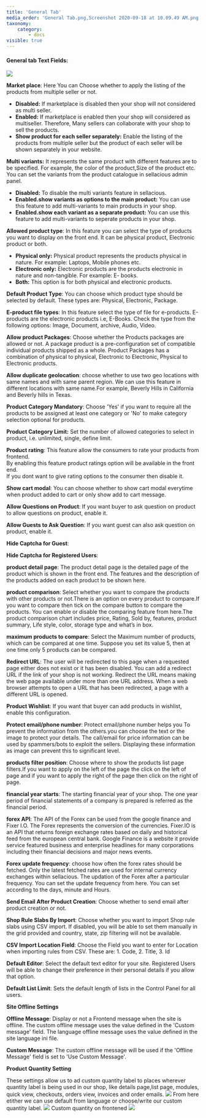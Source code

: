 ```yaml
---
title: 'General Tab'
media_order: 'General Tab.png,Screenshot 2020-09-18 at 10.09.49 AM.png,Screenshot 2020-09-18 at 10.24.58 AM.png,Screenshot 2020-09-18 at 10.40.37 AM.png,Screenshot 2020-09-18 at 10.41.16 AM.png'
taxonomy:
    category:
        - docs
visible: true
---
```


#### **General tab Text Fields:**

![](General%20Tab.png)

**Market place**: Here You can Choose whether to apply the listing of the products from multiple seller or not.
* **Disabled:** If marketplace is disabled then your shop will not considered as multi seller.<br>
* **Enabled:** If marketplace is enabled then your shop will considered as multiseller. Therefore, Many sellers can     collaborate with your shop to sell the products.<br>
* **Show product for each seller separately:** Enable the listing of the products from multiple seller but the           product of each seller will be shown separately in your website.

**Multi variants:** It represents the same product with different features are to be specified. For example, the color of the product,Size of the product etc.
You can set the variants from the product catalogue in sellacious admin panel.
* **Disabled:**  To disable the multi variants feature in sellacious.
* **Enabled.show variants as options to the main product:** You can use this feature to add multi-variants to main       products in your shop. 
* **Enabled.show each variant as a separate product:**  You can use this feature to add multi-variants to seperate       products in your shop. 

**Allowed product type**: In this feature you can select the type of products you want to display on the front end.   It can be physical product, Electronic product or both. 
* **Physical only:** Physical product represents the products physical in nature. For example: Laptops,                 Mobile phones etc. 
* **Electronic only:**  Electronic products are the products electronic in nature and non-tangible. For example: E-     books. 
* **Both:** This option is for both physical and electronic products.

**Default Product Type**: You can choose which product type should be selected by default. These types are: Physical, Electronic, Package.

**E-product file types**: In this feature select the type of file for e-products. E-products are the electronic products i.e, E-Books.
Check the type from the following options: Image, Document, archive, Audio, Video.

**Allow product Packages**:  Choose whether the Products packages are allowed or not. A package product is a pre-configuration set of compatible individual products shipped as a whole. Product Packages has a combination of physical to physical, Electronic to Electronic, Physical to Electronic products. 

**Allow duplicate geolocation**: choose whether to use two geo locations with same names and with same parent region. We can use this feature in different locations with same name.For example, Beverly Hills in California and Beverly hills in Texas. 

**Product Category Mandatory**: Choose 'Yes' if you want to require all the products to be assigned at least one category or 'No' to make category selection optional for products.

**Product Category Limit:** Set the number of allowed categories to select in product, i.e. unlimited, single, define limit.

**Product rating**: This feature allow the consumers to rate your products from frontend.<br>
  By enabling this feature product ratings option will be available in the front end.<br>
  If you dont want to give rating options to the consumer then disable it.<br>

**Show cart modal**: You can choose whether to show cart modal everytime when product added to cart or only show add to cart message.

**Allow Questions on Product**: If you want buyer to ask question on product to allow questions on product, enable it.

**Allow Guests to Ask Question**: If you want guest can also ask question on product, enable it.

**Hide Captcha for Guest**:

**Hide Captcha for Registered Users**:

**product detail page**: The product detail page is the detailed page of the product which is shown in the front end. The features and the description of the products added on each product to be shown here.

**product comparison**: Select whether you want to compare the products with other products or not.There is an option on every product to compare.If you want to compare then tick on the compare button to compare the products. You can enable or disable the comparing feature from here.The product comparison chart includes price, Rating, Sold by, features, product summary, Life style, color, storage type and what’s in box.

**maximum products to compare**: Select the Maximum number of products, which can be compared at one time. Suppose you set its value 5, then at one time only 5 products can be compared.

**Redirect URL**: The user  will be redirected to this page when a requested page either does not exist or it has been disabled. You can add a redirect URL if the link of your shop is not working. Redirect the URL means making the web page available under more than one URL address. When a web browser attempts to open a URL that has been redirected, a page with a different URL is opened.

**Product Wishlist**: If you want that buyer can add products in wishlist, enable this configuration.

**Protect email/phone number**: Protect email/phone number helps you To prevent the information from the others.you can choose the text or the image to protect your details. The call/email for price information can be used by spammers/bots to exploit the sellers. Displaying these information as image can prevent this to significant level.

**products filter position**: Choose where to show the products list page filters.If you want to apply on the left of the page the click on the left of page and if you want to apply the right of the page then click on the right of page.

**financial year starts**: The starting financial year of your shop. The one year period of financial statements of a company is prepared is referred as the financial period.

**forex API**: The API of the Forex can be used from  the google finance and Fixer I.O. The Forex represents the conversion of the currencies. Fixer.IO is an API that returns foreign exchange rates based on daily and historical feed from the european central bank. Google Finance is a website it provide service featured business and enterprise headlines for many corporations including their financial decisions and major news events.

**Forex update frequency**: choose how often the forex rates should be fetched. Only the latest fetched rates are used for internal currency exchanges within sellacious. The updation of the Forex after a particular frequency. You can set the update frequency from here. You can set according to the days, minute and Hours.

**Send Email After Product Creation**: Choose whether to send email after product creation or not.

**Shop Rule Slabs By Import**: Choose whether you want to import Shop rule slabs using CSV import. If disabled, you will be able to set them manually in the grid provided and country, state, zip filtering will not be available.

**CSV Import Location Field**: Choose the Field you want to enter for Location when importing rules from CSV. These are: 1. Code, 2. Title, 3. Id

**Default Editor**: Select the default text editor for your site. Registered Users will be able to change their preference in their personal details if you allow that option.

**Default List Limit**: Sets the default length of lists in the Control Panel for all users.

**Site Offline Settings**

**Offline Message**: Display or not a Frontend message when the site is offline. The custom offline message uses the value defined in the 'Custom message' field. The language offline message uses the value defined in the site language ini file.

**Custom Message**: The custom offline message will be used if the 'Offline Message' field is set to 'Use Custom Message'.


**Product Quantity Setting**

These settings allow us to ad custom quantity label to places wherever quantity label is being used in our shop, like details page,list page, modules,  quick view, checkouts, orders view, invoices and order emails.
![](Screenshot%202020-09-18%20at%2010.09.49%20AM.png)
From here etither we can use default from language or choose/write our custom quantity label.
![](Screenshot%202020-09-18%20at%2010.24.58%20AM.png)
Custom quantity on frontened
![](Screenshot%202020-09-18%20at%2010.41.16%20AM.png)


